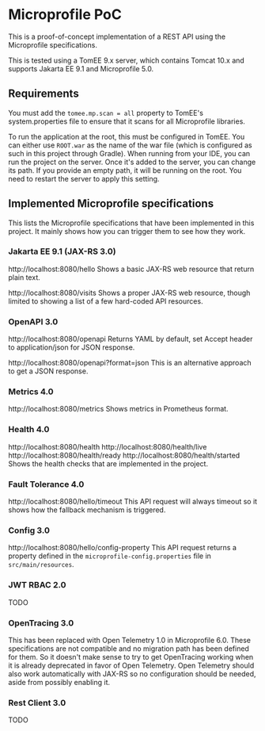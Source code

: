 # Microprofile PoC

This is a proof-of-concept implementation of a REST API using the Microprofile specifications.

This is tested using a TomEE 9.x server, which contains Tomcat 10.x and supports Jakarta EE 9.1 and Microprofile 5.0.

## Requirements
You must add the `tomee.mp.scan = all` property to TomEE's system.properties file to ensure that it scans for all Microprofile libraries.

To run the application at the root, this must be configured in TomEE. You can either use `ROOT.war` as the name of the war file (which is configured as such in this project through Gradle). 
When running from your IDE, you can run the project on the server. Once it's added to the server, you can change its path. If you provide an empty path, it will be running on the root. You need to restart the server to apply this setting.

## Implemented Microprofile specifications
This lists the Microprofile specifications that have been implemented in this project. It mainly shows how you can trigger them to see how they work.

### Jakarta EE 9.1 (JAX-RS 3.0)
http://localhost:8080/hello
Shows a basic JAX-RS web resource that return plain text.

http://localhost:8080/visits
Shows a proper JAX-RS web resource, though limited to showing a list of a few hard-coded API resources.

### OpenAPI 3.0
http://localhost:8080/openapi
Returns YAML by default, set Accept header to application/json for JSON response.

http://localhost:8080/openapi?format=json
This is an alternative approach to get a JSON response.

### Metrics 4.0
http://localhost:8080/metrics
Shows metrics in Prometheus format.

### Health 4.0
http://localhost:8080/health
http://localhost:8080/health/live
http://localhost:8080/health/ready
http://localhost:8080/health/started
Shows the health checks that are implemented in the project.

### Fault Tolerance 4.0
http://localhost:8080/hello/timeout
This API request will always timeout so it shows how the fallback mechanism is triggered.

### Config 3.0
http://localhost:8080/hello/config-property
This API request returns a property defined in the `microprofile-config.properties` file in `src/main/resources`. 

### JWT RBAC 2.0
TODO

### OpenTracing 3.0
This has been replaced with Open Telemetry 1.0 in Microprofile 6.0. These specifications are not compatible and no migration path has been defined for them. So it doesn't make sense to try to get OpenTracing working when it is already deprecated in favor of Open Telemetry. Open Telemetry should also work automatically with JAX-RS so no configuration should be needed, aside from possibly enabling it.

### Rest Client 3.0
TODO
